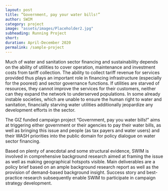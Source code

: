 ```yaml
---
layout: post
title: “Government, pay your water bills!”
author: SWIM
category: project
image: "assets/images/Placeholder2.jpg"
subheading: Running Project
short: 
duration: April-December 2020
permalink: /sample-project
---
```


Much of water and sanitation sector financing and sustainability depends on the ability of utilities to cover operation, maintenance and investment costs from tariff collection. The ability to collect tariff revenue for services provided thus plays an important role in financing infrastructure (especially for the poorest) and sector governance functions. If utilities are starved of resources, they cannot improve the services for their customers, neither can they expand the network to underserved populations. In some already instable societies, which are unable to ensure the human right to water and sanitation, financially starving water utilities additionally jeopardize any development efforts in the sector. 

The GIZ funded campaign project “Government, pay you water bills!” aims at triggering either government or their agencies to pay their water bills, as well as bringing this issue and people (as tax payers and water users) and their WASH priorities into the public domain for policy dialogue on water sector financing.

Based on plenty of anecdotal and some structural evidence, SWIM is involved in comprehensive background research aimed at framing the issue as well as making geographical hotspots visible. Main deliverables are a policy brief based on an ample background research report as well as the provision of demand-based background insight. Success story and best-practice research subsequently enable SWIM to participate in campaign strategy development. 

